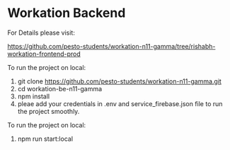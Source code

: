 # Workation Backend

For Details please visit:

https://github.com/pesto-students/workation-n11-gamma/tree/rishabh-workation-frontend-prod

To run the project on local:

1. git clone https://github.com/pesto-students/workation-n11-gamma.git
2. cd workation-be-n11-gamma
3. npm install
4. pleae add your credentials in .env and service_firebase.json file to run the project smoothly.

To run the project on local:

1. npm run start:local
